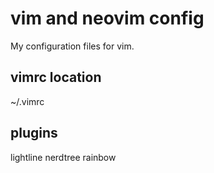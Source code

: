 # vim and neovim config
My configuration files for vim.

## vimrc location
~/.vimrc

## plugins
lightline
nerdtree
rainbow

